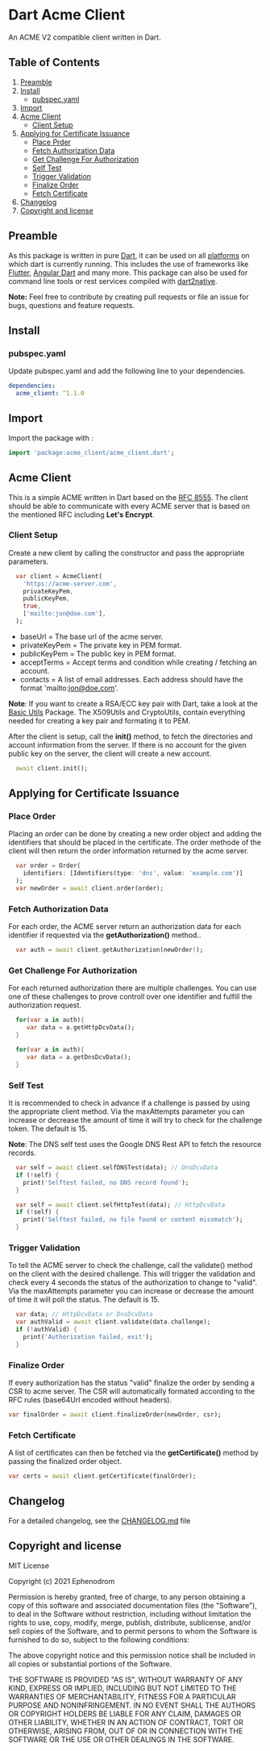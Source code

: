 # Dart Acme Client

An ACME V2 compatible client written in Dart.

## Table of Contents

1. [Preamble](#preamble)
2. [Install](#install)
   * [pubspec.yaml](#pubspec.yaml)
3. [Import](#import)
4. [Acme Client](#acme-client)
   * [Client Setup](#client-setup)
5. [Applying for Certificate Issuance](#applying-for-certificate-issuance)
   * [Place Prder](#client-setup)
   * [Fetch Authorization Data](#fetch-authorization-data)
   * [Get Challenge For Authorization](#get-challange-for-authorization)
   * [Self Test](#self-test)
   * [Trigger Validation](#trigger-validation)
   * [Finalize Order](#finalize-order)
   * [Fetch Certificate](#fetch-certificate)
6. [Changelog](#changelog)
7. [Copyright and license](#copyright-and-license)

## Preamble

As this package is written in pure [Dart](https://dart.dev), it can be used on all [platforms](https://dart.dev/platforms) on which dart is currently running. This includes the use of frameworks like [Flutter](https://flutter.dev), [Angular Dart](https://angulardart.dev) and many more. This package can also be used for command line tools or rest services compiled with [dart2native](https://dart.dev/tools/dart2native).

**Note:** Feel free to contribute by creating pull requests or file an issue for bugs, questions and feature requests.

## Install

### pubspec.yaml

Update pubspec.yaml and add the following line to your dependencies.

```yaml
dependencies:
  acme_client: ^1.1.0
```

## Import

Import the package with :

```dart
import 'package:acme_client/acme_client.dart';
```

## Acme Client

This is a simple ACME written in Dart based on the [RFC 8555](https://datatracker.ietf.org/doc/html/rfc8555). The client should be able to communicate with every ACME server that is based on the mentioned RFC including **Let's Encrypt**.

### Client Setup

Create a new client by calling the constructor and pass the appropriate parameters.

```dart
  var client = AcmeClient(
    'https://acme-server.com',
    privateKeyPem,
    publicKeyPem,
    true,
    ['mailto:jon@doe.com'],
  );
```

* baseUrl = The base url of the acme server.
* privateKeyPem = The private key in PEM format.
* publicKeyPem  = The public key in PEM format.
* acceptTerms = Accept terms and condition while creating / fetching an account.
* contacts = A list of email addresses. Each address should have the format 'mailto:jon@doe.com'.

**Note**: If you want to create a RSA/ECC key pair with Dart, take a look at the [Basic Utils](https://github.com/Ephenodrom/Dart-Basic-Utils) Package. The X509Utils and CryptoUtils, contain everything needed for creating a key pair and formating it to PEM.

After the client is setup, call the **init()** method, to fetch the directories and account information from the server. If there is no account for the given public key on the server, the client will create a new account.

```dart
  await client.init();
```

## Applying for Certificate Issuance

### Place Order

Placing an order can be done by creating a new order object and adding the identifiers that should be placed in the certificate. The order methode of the client will then return the order information returned by the acme server.

```dart
  var order = Order(
    identifiers: [Identifiers(type: 'dns', value: 'example.com')]
  );
  var newOrder = await client.order(order);
```

### Fetch Authorization Data

For each order, the ACME server return an authorization data for each identifier if requested via the **getAuthorization()** method..

```dart
  var auth = await client.getAuthorization(newOrder!);
```

### Get Challenge For Authorization

For each returned authorization there are multiple challenges. You can use one of these challenges to prove controll over one identifier and fulfill the authorization request.

```dart
  for(var a in auth){
     var data = a.getHttpDcvData();
  }

  for(var a in auth){
     var data = a.getDnsDcvData();
  }
```

### Self Test

It is recommended to check in advance if a challenge is passed by using the appropriate client method. Via the maxAttempts parameter you can increase or decrease the amount of time it will try to check for the challenge token. The default is 15.

**Note**: The DNS self test uses the Google DNS Rest API to fetch the resource records.

```dart
  var self = await client.selfDNSTest(data); // DnsDcvData
  if (!self) {
    print('Selftest failed, no DNS record found');
  }

  var self = await client.selfHttpTest(data); // HttpDcvData
  if (!self) {
    print('Selftest failed, no file found or content missmatch');
  }
```

### Trigger Validation

To tell the ACME server to check the challenge, call the validate() method on the client with the desired challenge. This will trigger the validation and check every 4 seconds the status of the authorization to change to "valid".
Via the maxAttempts parameter you can increase or decrease the amount of time it will poll the status. The default is 15.

```dart
  var data; // HttpDcvData or DnsDcvData
  var authValid = await client.validate(data.challenge);
  if (!authValid) {
    print('Authorization failed, exit');
  }
```

### Finalize Order

If every authorization has the status "valid" finalize the order by sending a CSR to acme server. The CSR will automatically formated according to the RFC rules (base64Url encoded without headers).

```dart
var finalOrder = await client.finalizeOrder(newOrder, csr);
```

### Fetch Certificate

A list of certificates can then be fetched via the **getCertificate()** method by passing the finalized order object.

```dart
var certs = await client.getCertificate(finalOrder);
```

## Changelog

For a detailed changelog, see the [CHANGELOG.md](CHANGELOG.md) file

## Copyright and license

MIT License

Copyright (c) 2021 Ephenodrom

Permission is hereby granted, free of charge, to any person obtaining a copy
of this software and associated documentation files (the "Software"), to deal
in the Software without restriction, including without limitation the rights
to use, copy, modify, merge, publish, distribute, sublicense, and/or sell
copies of the Software, and to permit persons to whom the Software is
furnished to do so, subject to the following conditions:

The above copyright notice and this permission notice shall be included in all
copies or substantial portions of the Software.

THE SOFTWARE IS PROVIDED "AS IS", WITHOUT WARRANTY OF ANY KIND, EXPRESS OR
IMPLIED, INCLUDING BUT NOT LIMITED TO THE WARRANTIES OF MERCHANTABILITY,
FITNESS FOR A PARTICULAR PURPOSE AND NONINFRINGEMENT. IN NO EVENT SHALL THE
AUTHORS OR COPYRIGHT HOLDERS BE LIABLE FOR ANY CLAIM, DAMAGES OR OTHER
LIABILITY, WHETHER IN AN ACTION OF CONTRACT, TORT OR OTHERWISE, ARISING FROM,
OUT OF OR IN CONNECTION WITH THE SOFTWARE OR THE USE OR OTHER DEALINGS IN THE
SOFTWARE.
